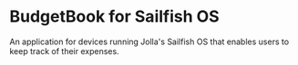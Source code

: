 BudgetBook for Sailfish OS
==========================

An application for devices running Jolla's Sailfish OS that enables users to
keep track of their expenses.
